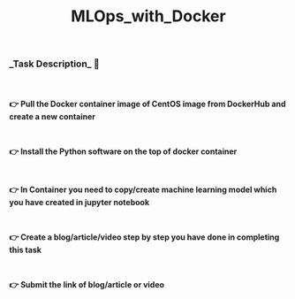 <div align=center >

<h1> MLOps_with_Docker </h1>

</div>

<br>

<h3> _Task Description_ 📄 </h3>

<br>

<h4> 
  
👉 Pull the Docker container image of CentOS image from DockerHub and create a new container

<br>

👉 Install the Python software on the top of docker container

<br>

👉 In Container you need to copy/create machine learning model which you have created in jupyter notebook

<br>

👉 Create a blog/article/video step by step you have done in completing this task

<br>

👉 Submit the link of blog/article or video 


</h4>

